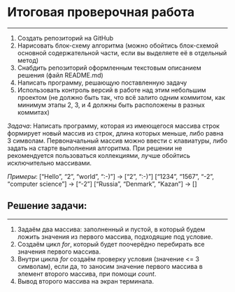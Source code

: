 # Итоговая проверочная работа 
---

1. Создать репозиторий на GitHub
2. Нарисовать блок-схему алгоритма (можно обойтись блок-схемой основной содержательной части, если вы выделяете её в отдельный метод)
3. Снабдить репозиторий оформленным текстовым описанием решения (файл README.md)
4. Написать программу, решающую поставленную задачу
5. Использовать контроль версий в работе над этим небольшим проектом (не должно быть так, что всё залито одним коммитом, как минимум этапы 2, 3, и 4 должны быть расположены в разных коммитах)

*Задача*: Написать программу, которая из имеющегося массива строк формирует новый массив из строк, длина которых меньше, либо равна 3 символам. Первоначальный массив можно ввести с клавиатуры, либо задать на старте выполнения алгоритма. При решении не рекомендуется пользоваться коллекциями, лучше обойтись исключительно массивами.

*Примеры*:
[“Hello”, “2”, “world”, “:-)”] → [“2”, “:-)”]
[“1234”, “1567”, “-2”, “computer science”] → [“-2”]
[“Russia”, “Denmark”, “Kazan”] → []

## Решение задачи:
---

1. Задаём два массива: заполненный и пустой, в который будем ложить значения из первого массива, подходящие под условие.
2. Создаём цикл *for*, который будет поочерёдно перебирать все значения первого массива.
3. Внутри цикла *for* создаём проверку условия (значение <= 3 символам), если да, то заносим значение первого массива в элемент второго массива, при помощи *count*.
4. Вывод второго массива на экран терминала.